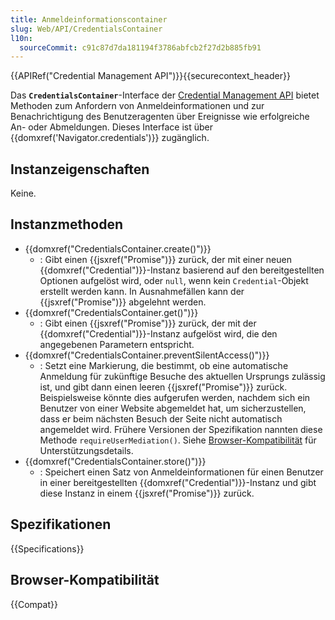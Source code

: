 ```yaml
---
title: Anmeldeinformationscontainer
slug: Web/API/CredentialsContainer
l10n:
  sourceCommit: c91c87d7da181194f3786abfcb2f27d2b885fb91
---
```


{{APIRef("Credential Management API")}}{{securecontext_header}}

Das **`CredentialsContainer`**-Interface der [Credential Management API](/de/docs/Web/API/Credential_Management_API) bietet Methoden zum Anfordern von Anmeldeinformationen und zur Benachrichtigung des Benutzeragenten über Ereignisse wie erfolgreiche An- oder Abmeldungen. Dieses Interface ist über {{domxref('Navigator.credentials')}} zugänglich.

## Instanzeigenschaften

Keine.

## Instanzmethoden

- {{domxref("CredentialsContainer.create()")}}
  - : Gibt einen {{jsxref("Promise")}} zurück, der mit einer neuen {{domxref("Credential")}}-Instanz basierend auf den bereitgestellten Optionen aufgelöst wird, oder `null`, wenn kein `Credential`-Objekt erstellt werden kann. In Ausnahmefällen kann der {{jsxref("Promise")}} abgelehnt werden.
- {{domxref("CredentialsContainer.get()")}}
  - : Gibt einen {{jsxref("Promise")}} zurück, der mit der {{domxref("Credential")}}-Instanz aufgelöst wird, die den angegebenen Parametern entspricht.
- {{domxref("CredentialsContainer.preventSilentAccess()")}}
  - : Setzt eine Markierung, die bestimmt, ob eine automatische Anmeldung für zukünftige Besuche des aktuellen Ursprungs zulässig ist, und gibt dann einen leeren {{jsxref("Promise")}} zurück. Beispielsweise könnte dies aufgerufen werden, nachdem sich ein Benutzer von einer Website abgemeldet hat, um sicherzustellen, dass er beim nächsten Besuch der Seite nicht automatisch angemeldet wird. Frühere Versionen der Spezifikation nannten diese Methode `requireUserMediation()`. Siehe [Browser-Kompatibilität](#browser-kompatibilität) für Unterstützungsdetails.
- {{domxref("CredentialsContainer.store()")}}
  - : Speichert einen Satz von Anmeldeinformationen für einen Benutzer in einer bereitgestellten {{domxref("Credential")}}-Instanz und gibt diese Instanz in einem {{jsxref("Promise")}} zurück.

## Spezifikationen

{{Specifications}}

## Browser-Kompatibilität

{{Compat}}
